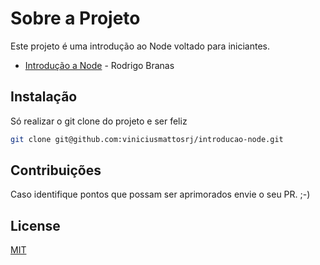 # Sobre a Projeto

Este projeto é uma introdução ao Node voltado para iniciantes.
 - <a href="https://youtu.be/KtDwdoxQL4A">Introdução a Node</a> -  Rodrigo Branas
 
 

## Instalação

Só realizar o git clone do projeto e ser feliz
```bash
git clone git@github.com:viniciusmattosrj/introducao-node.git
```

## Contribuições
Caso identifique pontos
que possam ser aprimorados envie o seu PR. ;-)


## License
[MIT](https://choosealicense.com/licenses/mit/)